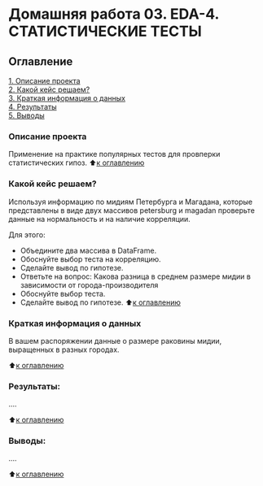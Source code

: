 # Домашняя работа 03. EDA-4. СТАТИСТИЧЕСКИЕ ТЕСТЫ

## Оглавление  
[1. Описание проекта](https://github.com/meliashchenia/Skillfactory_DS_3.0/blob/main/EDA_4_HW_03/README.md#Описание-проекта)  
[2. Какой кейс решаем?](https://github.com/meliashchenia/Skillfactory_DS_3.0/blob/main/EDA_4_HW_03/README.md#Какой-кейс-решаем)  
[3. Краткая информация о данных](https://github.com/meliashchenia/Skillfactory_DS_3.0/blob/EDA_4_HW_03/README.md#Краткая-информация-о-данных)  
[4. Результаты](https://github.com/meliashchenia/Skillfactory_DS_3.0/blob/main/EDA_4_HW_03/README.md#Результаты)    
[5. Выводы](https://github.com/meliashchenia/Skillfactory_DS_3.0/blob/main/EDA_4_HW_03/README.md#Выводы) 

### Описание проекта    
Применение на практике популярных тестов для провперки статистических гипоз.
:arrow_up:[к оглавлению](https://github.com/meliashchenia/Skillfactory_DS_3.0/blob/main/EDA_4_HW_03/README.md#Оглавление)


### Какой кейс решаем?    
Используя информацию по мидиям Петербурга и Магадана, которые представлены в виде двух массивов petersburg и magadan проверьте данные на нормальность и на наличие корреляции.

Для этого:
- Объедините два массива в DataFrame. 
- Обоснуйте выбор теста на корреляцию. 
- Сделайте вывод по гипотезе.
- Ответьте на вопрос: Какова разница в среднем размере мидии в зависимости от города-производителя
- Обоснуйте выбор теста. 
- Сделайте вывод по гипотезе.
:arrow_up:[к оглавлению](https://github.com/meliashchenia/Skillfactory_DS_3.0/blob/main/EDA_4_HW_03/README.md#Оглавление)


### Краткая информация о данных
В вашем распоряжении данные о размере раковины мидии, выращенных в разных городах.

:arrow_up:[к оглавлению](https://github.com/meliashchenia/Skillfactory_DS_3.0/blob/main/EDA_4_HW_03/README.md#Оглавление)


### Результаты:  
....

:arrow_up:[к оглавлению](https://github.com/meliashchenia/Skillfactory_DS_3.0/blob/main/EDA_4_HW_03/README.md#Оглавление)


### Выводы:  
....

:arrow_up:[к оглавлению](https://github.com/meliashchenia/Skillfactory_DS_3.0/blob/main/EDA_4_HW_03/README.md#Оглавление)
